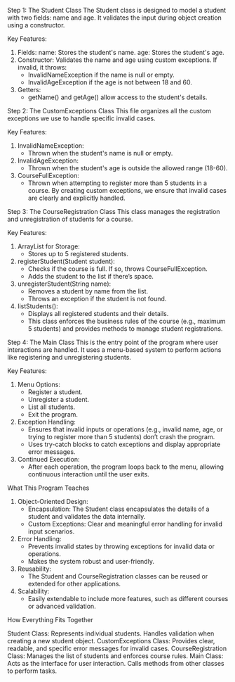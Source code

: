 Step 1: 
The Student Class
The Student class is designed to model a student with two fields: name and age. It validates the input during object creation using a constructor.

Key Features:
1. Fields:
    name: Stores the student's name.
    age: Stores the student's age.
2. Constructor:
    Validates the name and age using custom exceptions.
    If invalid, it throws:
      -  InvalidNameException if the name is null or empty.
      -  InvalidAgeException if the age is not between 18 and 60.
3. Getters:
      -  getName() and getAge() allow access to the student's details.

Step 2: 
The CustomExceptions Class
This file organizes all the custom exceptions we use to handle specific invalid cases.

Key Features:
1. InvalidNameException:
     -  Thrown when the student's name is null or empty.
2. InvalidAgeException:
     -  Thrown when the student's age is outside the allowed range (18-60).
3. CourseFullException:
     -  Thrown when attempting to register more than 5 students in a course.
By creating custom exceptions, we ensure that invalid cases are clearly and explicitly handled.

Step 3: 
The CourseRegistration Class
This class manages the registration and unregistration of students for a course.

Key Features:
1. ArrayList for Storage:
     -  Stores up to 5 registered students.
2. registerStudent(Student student):
     -  Checks if the course is full. If so, throws CourseFullException.
     -  Adds the student to the list if there’s space.
3. unregisterStudent(String name):
     -  Removes a student by name from the list.
     -  Throws an exception if the student is not found.
4. listStudents():
     -  Displays all registered students and their details.
     -  This class enforces the business rules of the course (e.g., maximum 5 students) and provides methods to manage student registrations.

Step 4: 
The Main Class
This is the entry point of the program where user interactions are handled. It uses a menu-based system to perform actions like registering and unregistering students.

Key Features:
1. Menu Options:
     -  Register a student.
     -  Unregister a student.
     -  List all students.
     -  Exit the program.
2. Exception Handling:
     -  Ensures that invalid inputs or operations (e.g., invalid name, age, or trying to register more than 5 students) don’t crash the program.
     -  Uses try-catch blocks to catch exceptions and display appropriate error messages.
3. Continued Execution:
     -  After each operation, the program loops back to the menu, allowing continuous interaction until the user exits.

What This Program Teaches

1. Object-Oriented Design:
     -  Encapsulation: The Student class encapsulates the details of a student and validates the data internally.
     -  Custom Exceptions: Clear and meaningful error handling for invalid input scenarios.
2. Error Handling:
     -  Prevents invalid states by throwing exceptions for invalid data or operations.
     -  Makes the system robust and user-friendly.
3. Reusability:
     -  The Student and CourseRegistration classes can be reused or extended for other applications.
4. Scalability:
     -  Easily extendable to include more features, such as different courses or advanced validation.

How Everything Fits Together

Student Class:
Represents individual students.
Handles validation when creating a new student object.
CustomExceptions Class:
Provides clear, readable, and specific error messages for invalid cases.
CourseRegistration Class:
Manages the list of students and enforces course rules.
Main Class:
Acts as the interface for user interaction.
Calls methods from other classes to perform tasks.
